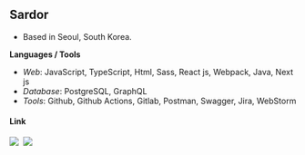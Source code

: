 ## Sardor 
- Based in Seoul, South Korea.

**Languages / Tools**
- <i>Web</i>: JavaScript, TypeScript, Html, Sass, React js, Webpack, Java, Next js
- <i>Database</i>: PostgreSQL, GraphQL 
- <i>Tools</i>: Github, Github Actions, Gitlab, Postman, Swagger, Jira, WebStorm 

#### Link 
<a href="https://sardor-m.notion.site/ad6a8b424ec347da913e7ec48db8c8a2"><img src="https://img.shields.io/badge/Resume-000000?style=flat-square&logo=Notion&logoColor=white&link=https://sardor-m.notion.site/ad6a8b424ec347da913e7ec48db8c8a2"/></a>&nbsp;
<a href="mailto:sardor0968@gmail.com"><img src="https://img.shields.io/badge/sardor0968@gmail.com-d14836?style=flat-square&logo=Gmail&logoColor=white&link=mailto:sardor0968@gmail.com"/></a>
